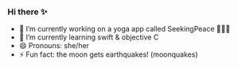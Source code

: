 ### Hi there ✨

- 🔭 I’m currently working on a yoga app called SeekingPeace 🧘🏾‍♀️
- 🌱 I’m currently learning swift & objective C
- 😄 Pronouns: she/her
- ⚡ Fun fact: the moon gets earthquakes! (moonquakes)

<!--
**tijanae/tijanae** is a ✨ _special_ ✨ repository because its `README.md` (this file) appears on your GitHub profile.

Im an iOS Fellow @ pursuit.org
My first "Hello World" was in June 2019

- 🔭 I’m currently working on a yoga app called SeekingPeace 🧘🏾‍♀️
- 🌱 I’m currently learning swift & objective C
- 😄 Pronouns: she/her
- ⚡ Fun fact: the moon gets earthquakes! (moonquakes)
-->
